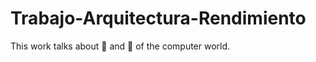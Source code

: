 # Trabajo-Arquitectura-Rendimiento
This work talks about :pizza: and :penguin: of the computer world.
